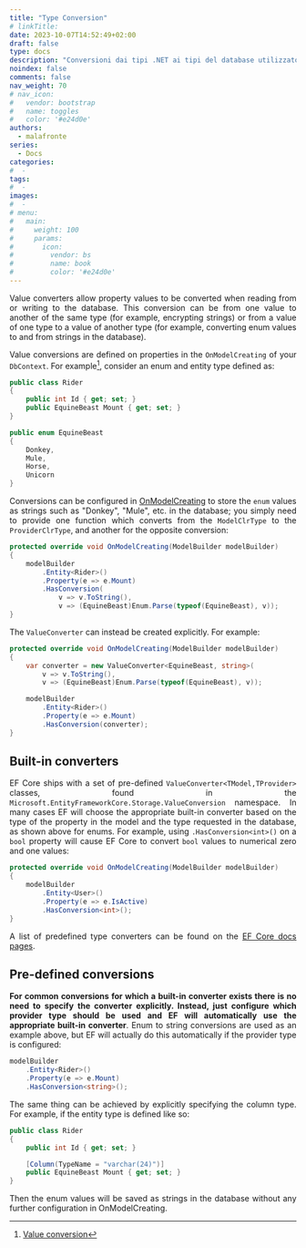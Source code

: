 ```yaml
---
title: "Type Conversion"
# linkTitle:
date: 2023-10-07T14:52:49+02:00
draft: false
type: docs
description: "Conversioni dai tipi .NET ai tipi del database utilizzato"
noindex: false
comments: false
nav_weight: 70
# nav_icon:
#   vendor: bootstrap
#   name: toggles
#   color: '#e24d0e'
authors:
  - malafronte
series:
  - Docs
categories:
#  - 
tags:
#  - 
images:
#  - 
# menu:
#   main:
#     weight: 100
#     params:
#       icon:
#         vendor: bs
#         name: book
#         color: '#e24d0e'
---
```

<style>p {text-align: justify}</style>
Value converters allow property values to be converted when reading from or writing to the database. This conversion can be from one value to another of the same type (for example, encrypting strings) or from a value of one type to a value of another type (for example, converting enum values to and from strings in the database).  

Value conversions are defined on properties in the `OnModelCreating` of your `DbContext`. For example[^1], consider an enum and entity type defined as:

```cs
public class Rider
{
    public int Id { get; set; }
    public EquineBeast Mount { get; set; }
}

public enum EquineBeast
{
    Donkey,
    Mule,
    Horse,
    Unicorn
}
```

Conversions can be configured in [OnModelCreating](https://learn.microsoft.com/en-us/dotnet/api/microsoft.entityframeworkcore.dbcontext.onmodelcreating) to store the `enum` values as strings such as "Donkey", "Mule", etc. in the database; you simply need to provide one function which converts from the `ModelClrType` to the `ProviderClrType`, and another for the opposite conversion:

```cs
protected override void OnModelCreating(ModelBuilder modelBuilder)
{
    modelBuilder
        .Entity<Rider>()
        .Property(e => e.Mount)
        .HasConversion(
            v => v.ToString(),
            v => (EquineBeast)Enum.Parse(typeof(EquineBeast), v));
}
```

The `ValueConverter` can instead be created explicitly. For example:

```cs
protected override void OnModelCreating(ModelBuilder modelBuilder)
{
    var converter = new ValueConverter<EquineBeast, string>(
        v => v.ToString(),
        v => (EquineBeast)Enum.Parse(typeof(EquineBeast), v));

    modelBuilder
        .Entity<Rider>()
        .Property(e => e.Mount)
        .HasConversion(converter);
}
```

## Built-in converters

EF Core ships with a set of pre-defined `ValueConverter<TModel,TProvider>` classes, found in the `Microsoft.EntityFrameworkCore.Storage.ValueConversion` namespace. In many cases EF will choose the appropriate built-in converter based on the type of the property in the model and the type requested in the database, as shown above for enums. For example, using `.HasConversion<int>()` on a `bool` property will cause EF Core to convert `bool` values to numerical zero and one values:

```cs
protected override void OnModelCreating(ModelBuilder modelBuilder)
{
    modelBuilder
        .Entity<User>()
        .Property(e => e.IsActive)
        .HasConversion<int>();
}
```

A list of predefined type converters can be found on the [EF Core docs pages](https://learn.microsoft.com/en-us/ef/core/modeling/value-conversions?tabs=data-annotations#built-in-converters).

## Pre-defined conversions

**For common conversions for which a built-in converter exists there is no need to specify the converter explicitly. Instead, just configure which provider type should be used and EF will automatically use the appropriate built-in converter**. Enum to string conversions are used as an example above, but EF will actually do this automatically if the provider type is configured:

```cs
modelBuilder
    .Entity<Rider>()
    .Property(e => e.Mount)
    .HasConversion<string>();
```

The same thing can be achieved by explicitly specifying the column type. For example, if the entity type is defined like so:

```cs
public class Rider
{
    public int Id { get; set; }

    [Column(TypeName = "varchar(24)")]
    public EquineBeast Mount { get; set; }
}
```

Then the enum values will be saved as strings in the database without any further configuration in OnModelCreating.

[^1]: [Value conversion](https://learn.microsoft.com/en-us/ef/core/modeling/value-conversions?tabs=data-annotations )
